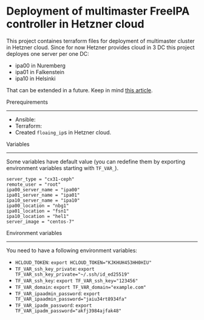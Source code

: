 Deployment of multimaster FreeIPA controller in Hetzner cloud
=============================================================

This project containes terraform files for deployment of multimaster cluster in Hetzner cloud.
Since for now Hetzner provides cloud in 3 DC this project deployes one server per one DC:
* ipa00 in Nuremberg
* ipa01 in Falkenstein
* ipa10 in Helsinki

That can be extended in a future. Keep in mind [this article](https://www.freeipa.org/page/Deployment_Recommendations#Number_of_servers).

Prerequirements
_______________
* Ansible:
* Terraform:
* Created `floaing_ip`s in Hetzner cloud.

Variables
_________
Some variables have default value (you can redefine them by exporting environment variables starting with `TF_VAR_`).
```
server_type = "cx31-ceph"
remote_user = "root"
ipa00_server_name = "ipa00"
ipa01_server_name = "ipa01"
ipa10_server_name = "ipa10"
ipa00_location = "nbg1"
ipa01_location = "fsn1"
ipa10_location = "hel1"
server_image = "centos-7"
```

Environment variables
_____________________
You need to have a following environment variables:
* `HCLOUD_TOKEN`:
`export HCLOUD_TOKEN="KJKHUH453HH0HIU"`
* `TF_VAR_ssh_key_private`:
`export TF_VAR_ssh_key_private="~/.ssh/id_ed25519"`
* `TF_VAR_ssh_key`:
`export TF_VAR_ssh_key="123456"`
* `TF_VAR_domain`:
`export TF_VAR_domain="example.com"`
* `TF_VAR_ipaadmin_password`:
`export TF_VAR_ipaadmin_password="jaiu34rt8934fa"`
* `TF_VAR_ipadm_password`:
`export TF_VAR_ipadm_password="akfj3984ajfak48"`
